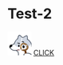 # Test-2

![Image](0fbb0991732bbe47e5b419c333b368e1_w48_h48.png)
[CLICK](https://www.tutorialspoint.com/java/java_string_length.htm)
